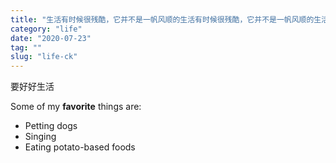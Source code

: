 ```yaml
---
title: "生活有时候很残酷，它并不是一帆风顺的生活有时候很残酷，它并不是一帆风顺的生活有时候很残酷，它并不是一帆风顺的"
category: "life"
date: "2020-07-23"
tag: ""
slug: "life-ck"
---
```


要好好生活

Some of my **favorite** things are:

* Petting dogs
* Singing
* Eating potato-based foods